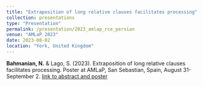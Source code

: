 ```yaml
---
title: "Extraposition of long relative clauses facilitates processing"
collection: presentations
type: "Presentation"
permalink: /presentation/2023_amlap_rce_persian
venue: "AMLaP 2023"
date: 2023-08-02
location: "York, United Kingdom"
---
```



**Bahmanian, N.** & Lago, S. (2023). Extraposition of long relative clauses facilitates processing. Poster at AMLaP, San Sebastian, Spain, August 31-September 2. [link to abstract and poster](https://drive.google.com/file/d/1iLK4cT24Do6DEG2A6brVJDVDcFesBx9V/view?usp=sharing)
